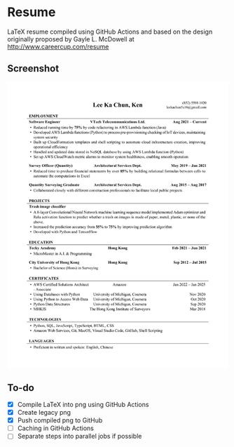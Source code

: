 # Resume
LaTeX resume compiled using GitHub Actions and based on the design originally proposed by Gayle L. McDowell at 
http://www.careercup.com/resume

## Screenshot
<img src="https://github.com/kenlee0305/resume/blob/main/Lee-Ka-Chun_Resume.png" width="600px"/>

## To-do
- [X] Compile LaTeX into png using GitHub Actions
- [X] Create legacy png
- [X] Push compiled png to GitHub
- [ ] Caching in GitHub Actions 
- [ ] Separate steps into parallel jobs if possible
